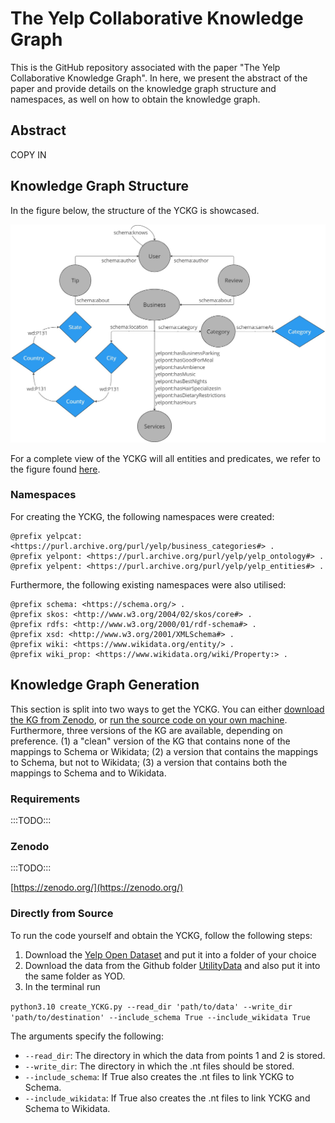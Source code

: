 # The Yelp Collaborative Knowledge Graph
This is the GitHub repository associated with the paper "The Yelp Collaborative Knowledge Graph". In here, we present the abstract of the paper and provide details on the knowledge graph structure and namespaces, as well on how to obtain the knowledge graph.

## Abstract

COPY IN

## Knowledge Graph Structure
In the figure below, the structure of the YCKG is showcased. 

<img src="readmeFigs/YelpKGSchema.jpg" width="750" />

For a complete view of the YCKG will all entities and predicates, we refer to the figure found [here](/Code/Illustrations/KG_structure_diagram.jpg). 

### Namespaces
For creating the YCKG, the following namespaces were created:
```ttl
@prefix yelpcat: <https://purl.archive.org/purl/yelp/business_categories#> .
@prefix yelpont: <https://purl.archive.org/purl/yelp/yelp_ontology#> .
@prefix yelpent: <https://purl.archive.org/purl/yelp/yelp_entities#> .
```
Furthermore, the following existing namespaces were also utilised:
```ttl
@prefix schema: <https://schema.org/> .
@prefix skos: <http://www.w3.org/2004/02/skos/core#> .
@prefix rdfs: <http://www.w3.org/2000/01/rdf-schema#> .
@prefix xsd: <http://www.w3.org/2001/XMLSchema#> .
@prefix wiki: <https://www.wikidata.org/entity/> .
@prefix wiki_prop: <https://www.wikidata.org/wiki/Property:> .
```

## Knowledge Graph Generation
This section is split into two ways to get the YCKG. You can either [download the KG from Zenodo](#zenodo), or [run the source code on your own machine](#directly-from-source). Furthermore, three versions of the KG are available, depending on preference. (1) a "clean" version of the KG that contains none of the mappings to Schema or Wikidata; (2) a version that contains the mappings to Schema, but not to Wikidata; (3) a version that contains both the mappings to Schema and to Wikidata.

### Requirements
:::TODO:::

### Zenodo
:::TODO:::

[https://zenodo.org/](https://zenodo.org/)

### Directly from Source
To run the code yourself and obtain the YCKG, follow the following steps:
1. Download the [Yelp Open Dataset](https://www.yelp.com/dataset) and put it into a folder of your choice
2. Download the data from the Github folder [UtilityData](UtilityData) and also put it into the same folder as YOD.
3. In the terminal run 

```python3.10 create_YCKG.py --read_dir 'path/to/data' --write_dir 'path/to/destination' --include_schema True --include_wikidata True```

The arguments specify the following:
- ```--read_dir```: The directory in which the data from points 1 and 2 is stored.
- ```--write_dir```: The directory in which the .nt files should be stored.
- ```--include_schema```: If True also creates the .nt files to link YCKG to Schema.
- ```--include_wikidata```: If True also creates the .nt files to link YCKG and Schema to Wikidata.
